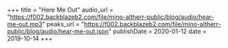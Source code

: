 +++
title = "Here Me Out"
audio_url = "https://f002.backblazeb2.com/file/mino-altherr-public/blog/audio/hear-me-out.mp3"
peaks_url = "https://f002.backblazeb2.com/file/mino-altherr-public/blog/audio/hear-me-out.json"
publishDate = 2020-01-12
date = 2019-10-14
+++
